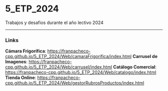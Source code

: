 # 5_ETP_2024
Trabajos y desafios durante el año lectivo 2024
***
### Links
**Cámara Frigorífica**: https://franpacheco-cpp.github.io/5_ETP_2024/Web/camaraFrigorifica/index.html
**Carrusel de Imagenes**: https://franpacheco-cpp.github.io/5_ETP_2024/Web/carrusel/index.html
**Catálogo Comercial**: https://franpacheco-cpp.github.io/5_ETP_2024/Web/catalogo/index.html
**Tienda Online**: https://franpacheco-cpp.github.io/5_ETP_2024/Web/gestorRubrosProductos/index.html
